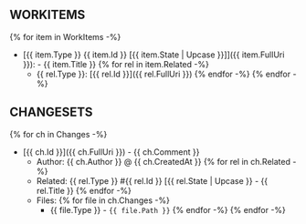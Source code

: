 ﻿WORKITEMS
---------

{% for item in WorkItems -%}
* [{{ item.Type }} {{ item.Id }} [{{ item.State | Upcase }}]]({{ item.FullUri }}): - {{ item.Title }}
{% for rel in item.Related -%}
    * {{ rel.Type }}: [{{ rel.Id }}]({{ rel.FullUri }})
{% endfor -%}
{% endfor -%}


CHANGESETS
----------

{% for ch in Changes -%}
* [{{ ch.Id }}]({{ ch.FullUri }}) - {{ ch.Comment }}
    * Author: {{ ch.Author }} @ {{ ch.CreatedAt }}
{% for rel in ch.Related -%}
    * Related: {{ rel.Type }} #{{ rel.Id }} [{{ rel.State | Upcase }} - {{ rel.Title }}
{% endfor -%}
    * Files:
{% for file in ch.Changes -%}
        * {{ file.Type }}  - `{{ file.Path }}`
{% endfor -%}
{% endfor -%}


